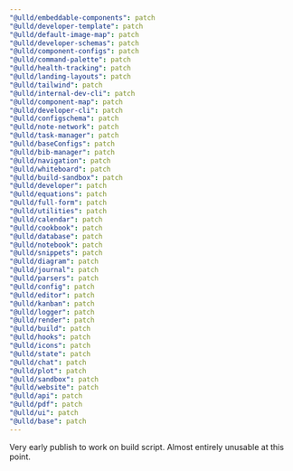 ```yaml
---
"@ulld/embeddable-components": patch
"@ulld/developer-template": patch
"@ulld/default-image-map": patch
"@ulld/developer-schemas": patch
"@ulld/component-configs": patch
"@ulld/command-palette": patch
"@ulld/health-tracking": patch
"@ulld/landing-layouts": patch
"@ulld/tailwind": patch
"@ulld/internal-dev-cli": patch
"@ulld/component-map": patch
"@ulld/developer-cli": patch
"@ulld/configschema": patch
"@ulld/note-network": patch
"@ulld/task-manager": patch
"@ulld/baseConfigs": patch
"@ulld/bib-manager": patch
"@ulld/navigation": patch
"@ulld/whiteboard": patch
"@ulld/build-sandbox": patch
"@ulld/developer": patch
"@ulld/equations": patch
"@ulld/full-form": patch
"@ulld/utilities": patch
"@ulld/calendar": patch
"@ulld/cookbook": patch
"@ulld/database": patch
"@ulld/notebook": patch
"@ulld/snippets": patch
"@ulld/diagram": patch
"@ulld/journal": patch
"@ulld/parsers": patch
"@ulld/config": patch
"@ulld/editor": patch
"@ulld/kanban": patch
"@ulld/logger": patch
"@ulld/render": patch
"@ulld/build": patch
"@ulld/hooks": patch
"@ulld/icons": patch
"@ulld/state": patch
"@ulld/chat": patch
"@ulld/plot": patch
"@ulld/sandbox": patch
"@ulld/website": patch
"@ulld/api": patch
"@ulld/pdf": patch
"@ulld/ui": patch
"@ulld/base": patch
---
```


Very early publish to work on build script. Almost entirely unusable at this point.
